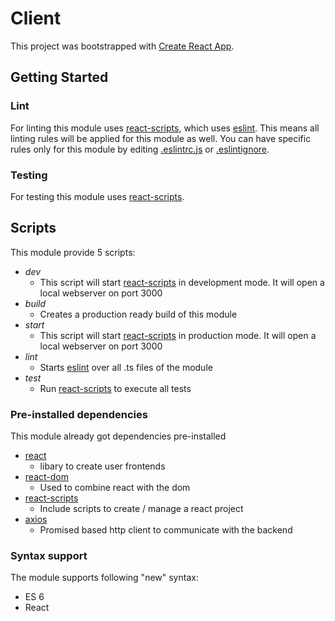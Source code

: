 # Client

This project was bootstrapped with [Create React App](https://github.com/facebook/create-react-app).

## Getting Started

### Lint

For linting this module uses [react-scripts](https://www.npmjs.com/package/react-scripts), which uses [eslint](https://www.npmjs.com/package/eslint). This means all linting rules will be applied for this module as well. You can have specific rules only for this module by editing [.eslintrc.js](./.eslintrc.js) or [.eslintignore](./.eslintignore).

### Testing

For testing this module uses [react-scripts](https://www.npmjs.com/package/react-scripts).

## Scripts

This module provide 5 scripts:
* _dev_
    * This script will start [react-scripts](https://www.npmjs.com/package/react-scripts) in development mode. It will open a local webserver on port 3000
* _build_
    * Creates a production ready build of this module
* _start_
    * This script will start [react-scripts](https://www.npmjs.com/package/react-scripts) in production mode. It will open a local webserver on port 3000
* _lint_
    * Starts [eslint](https://eslint.org/) over all .ts files of the module
* _test_
    * Run [react-scripts](https://www.npmjs.com/package/react-scripts) to execute all tests

### Pre-installed dependencies

This module already got dependencies pre-installed
* [react](https://www.npmjs.com/package/react)
	* libary to create user frontends
* [react-dom](https://www.npmjs.com/package/react-dom)
	* Used to combine react with the dom
* [react-scripts](https://www.npmjs.com/package/react-scripts)
	* Include scripts to create / manage a react project
* [axios](https://www.npmjs.com/package/axios)
	* Promised based http client to communicate with the backend


### Syntax support

The module supports following "new" syntax:
* ES 6
* React
